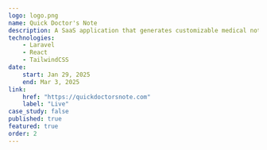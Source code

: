 ```yaml
---
logo: logo.png
name: Quick Doctor's Note
description: A SaaS application that generates customizable medical notes in minutes. It has user profile management and a comprehensive admin dashboard for handing administrative tasks.
technologies:
    - Laravel
    - React
    - TailwindCSS
date:
    start: Jan 29, 2025
    end: Mar 3, 2025
link:
    href: "https://quickdoctorsnote.com"
    label: "Live"
case_study: false
published: true
featured: true
order: 2
---
```

